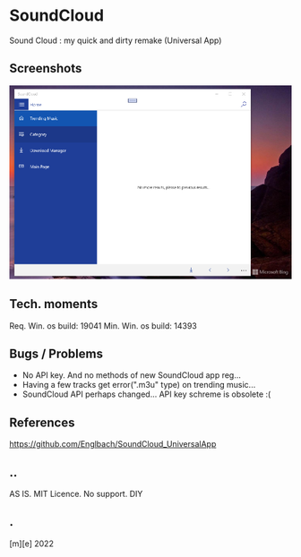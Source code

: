 # SoundCloud

Sound Cloud : my quick and dirty remake (Universal App)


## Screenshots

![Screenshot 1](Images/shot1.png)


## Tech. moments
Req. Win. os build: 19041
Min. Win. os build: 14393 



## Bugs / Problems
 
- No API key. And no methods of new SoundCloud app reg... 
- Having a few tracks get error(".m3u" type) on trending music... 
- SoundCloud API perhaps changed... API key schreme is obsolete :( 


## References

https://github.com/Englbach/SoundCloud_UniversalApp


## ..

AS IS. MIT Licence. No support. DIY


## .

[m][e] 2022